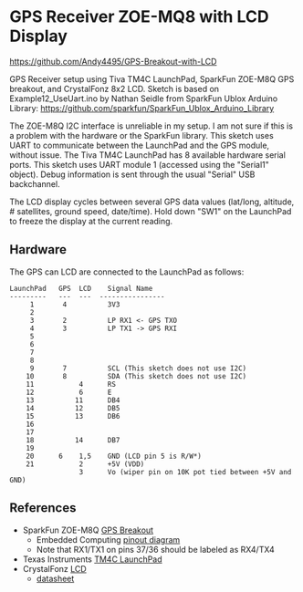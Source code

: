 GPS Receiver ZOE-MQ8 with LCD Display
=====================================

https://github.com/Andy4495/GPS-Breakout-with-LCD

GPS Receiver setup using Tiva TM4C LaunchPad, SparkFun ZOE-M8Q GPS breakout, and CrystalFonz 8x2 LCD. Sketch is based on Example12_UseUart.ino by Nathan Seidle from SparkFun Ublox Arduino Library:
    https://github.com/sparkfun/SparkFun_Ublox_Arduino_Library

The ZOE-M8Q I2C interface is unreliable in my setup. I am not sure if this is a problem with the    hardware or the SparkFun library. This sketch uses UART to communicate between the LaunchPad and the GPS module, without issue.
The Tiva TM4C LaunchPad has 8 available hardware serial ports. This sketch uses UART module 1 (accessed using the "Serial1" object). Debug information is sent through the usual "Serial" USB backchannel.

The LCD display cycles between several GPS data values (lat/long, altitude, # satellites, ground speed, date/time). Hold down "SW1" on the LaunchPad to freeze the display at the current reading.

Hardware
--------

The GPS can LCD are connected to the LaunchPad as follows:
```
LaunchPad   GPS  LCD    Signal Name
---------   ---  ---  ----------------
     1       4          3V3
     2       
     3       2          LP RX1 <- GPS TXO
     4       3          LP TX1 -> GPS RXI
     5
     6
     7
     8
     9       7          SCL (This sketch does not use I2C)
    10       8          SDA (This sketch does not use I2C)
    11           4      RS
    12           6      E
    13          11      DB4
    14          12      DB5
    15          13      DB6
    16
    17
    18          14      DB7
    19
    20      6    1,5    GND (LCD pin 5 is R/W*)
    21           2      +5V (VDD)
                 3      Vo (wiper pin on 10K pot tied between +5V and GND)
```



References
---------------------

+ SparkFun ZOE-M8Q [GPS Breakout][1]
  + Embedded Computing [pinout diagram][5]
  + Note that RX1/TX1 on pins 37/36 should be labeled as RX4/TX4
+ Texas Instruments [TM4C LaunchPad][2]
+ CrystalFonz [LCD][3]
  + [datasheet][4]

[1]:https://www.sparkfun.com/products/15193
[2]:https://www.ti.com/tool/EK-TM4C123GXL
[3]:https://www.crystalfontz.com/product/cfah0802anygjt-display-module-text-8x2
[4]:https://www.crystalfontz.com/products/document/891/CFAH0802A-NYG-JTDatasheet.pdf
[5]:https://embeddedcomputing.weebly.com/launchpad-stellaris-lm4f120-pins-maps.html
